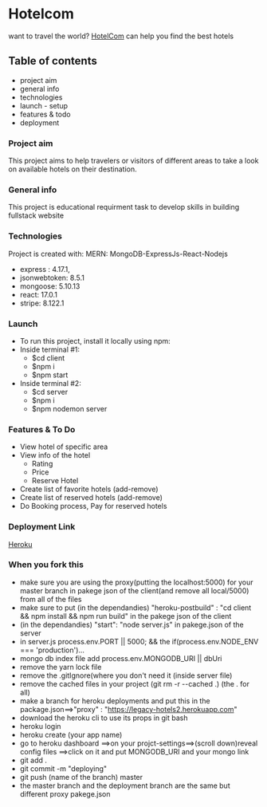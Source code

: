 # Hotelcom
want to travel the world? [HotelCom](https://legacy-hotels2.herokuapp.com) can help you find the best hotels
## Table of contents
* project aim
* general info
* technologies
* launch - setup
* features & todo
* deployment
### Project aim 
This project aims to help travelers or visitors of different areas to take a look on available hotels on their destination.
### General info
This project is educational requirment task to develop skills in building fullstack website 
### Technologies
Project is created with:
MERN: MongoDB-ExpressJs-React-Nodejs
*  express : 4.17.1,
*  jsonwebtoken: 8.5.1
*  mongoose: 5.10.13
*  react: 17.0.1
*  stripe: 8.122.1
### Launch
* To run this project, install it locally using npm:
* Inside terminal #1:
    * $cd client 
    * $npm i
    * $npm start
* Inside terminal #2:
    * $cd server
    * $npm i
    * $npm nodemon server
### Features & To Do
* View hotel of specific area
* View info of the hotel
    * Rating
    * Price
    * Reserve Hotel
* Create list of favorite hotels (add-remove)
* Create list of reserved hotels (add-remove)
* Do Booking process, Pay for reserved hotels
### Deployment Link
[Heroku](https://legacy-hotels2.herokuapp.com)
### When you fork this
* make sure you are using the proxy(putting the localhost:5000) for your master branch in pakege json of the client(and remove all local/5000) from all of the files
* make sure to put (in the dependandies) "heroku-postbuild" : "cd client && npm install && npm run build" in the pakege json of the client
*  (in the dependandies) "start": "node server.js" in pakege.json of the server
* in server.js process.env.PORT || 5000; && the if(process.env.NODE_ENV === 'production')...
* mongo db index  file add  process.env.MONGODB_URI || dbUri
* remove the yarn lock file
* remove the .gitIgnore(where you don't need it (inside server file)
* remove the cached files in your project (git rm  -r --cached .) (the . for all)
* make a branch for heroku deployments and put this in the package.json==>"proxy" : "https://legacy-hotels2.herokuapp.com"
* download the heroku cli to use its props in git bash
* heroku login
* heroku create (your app name)
* go to heroku dashboard ==>on your projct-settings==>(scroll down)reveal config files ==>click on it and put MONGODB_URI and your mongo link
* git add .
* git commit -m "deploying"
* git push (name of the branch) master
* the master branch and the deployment branch are the same but different proxy pakege.json
